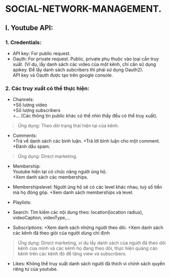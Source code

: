 # SOCIAL-NETWORK-MANAGEMENT.
## I.	Youtube API:
### 1.	Credentials:
-	API key: For public request. 
-	Oauth: For private request. 
Public, private phụ thuộc vào loại cần truy xuất. (Ví dụ, lấy danh sách các video của một kênh, chỉ cần sử dụng apikey. Để lấy danh sách subcribers thì phải sử dụng Oauth2).  
API key và Oauth được tạo trên google console.  
### 2.	Các truy xuất có thể thực hiện:  
-	Channels:  
+Số lượng video  
+Số lượng subscribers  
+… (Các thông tin public khác có thể nhìn thấy đều có thể truy xuất).  
> Ứng dụng: Theo dõi trạng thái hiện tại của kênh.  
  
-	Comments:  
+Trả về danh sách các bình luận.
+Trả lời bình luận cho một comment.
+Đánh dấu spam.
> Ứng dụng: Direct marketing.

-	Membership:  
Youtube hiện tại có chức năng người ủng hộ.  
+Xem danh sách các memberships.  

-	Membershipslevel:
Người ủng hộ sẽ có các level khác nhau, tuỳ số tiền mà họ đóng góp.
+Xem danh sách memberships và level.

-	Playlists:

-	Search:
Tìm kiếm các nội dung theo: location(location radius), videoCaption,  videoType,…

-	Subscriptions:
+Xem danh sách những người theo dõi.
+Xem danh sách các kênh đã theo giỏi của người dùng chỉ định
>Ứng dụng: Direct marketing, ví dụ lấy danh sách của người đã theo dõi kênh của mình và các kênh họ đang theo dõi, thực hiện quảng cáo kênh trên các kênh đó để tăng view và subscribers.

-	Likes: Không thể truy xuất danh sách người đã thích vì chính sách quyền riêng tư của youtube.




